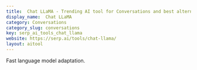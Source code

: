 ```yaml
---
title:  Chat LLaMA - Trending AI tool for Conversations and best alternatives
display_name:  Chat LLaMA
category: Conversations
category_slug: conversations
key: serp_ai_tools_chat_llama
website: https://serp.ai/tools/chat-llama/
layout: aitool
---
```


Fast language model adaptation.

